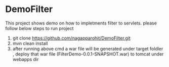 # DemoFilter
This project shows demo on how to impletments filter to servlets. please follow below steps to run project
1. git clone https://github.com/nagapparohit/DemoFilter.git
2. mvn clean install
3. after running above cmd a war file will be generated under target foldler , deploy that war file (FilterDemo-0.0.1-SNAPSHOT.war) to tomcat under webapps dir 
